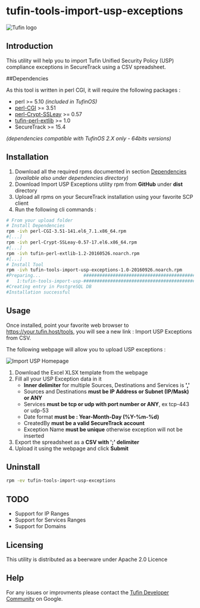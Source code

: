 # tufin-tools-import-usp-exceptions

![Tufin logo](https://www.dropbox.com/s/0hujyyxob3gb3r2/tufin-square-logo.png?dl=1)

## Introduction
This utility will help you to import Tufin Unified Security Policy (USP) compliance exceptions in SecureTrack using a CSV spreadsheet.

##<a name="dependencies"></a>Dependencies

As this tool is written in perl CGI, it will require the following packages :

* perl >= 5.10 *(included in TufinOS)*
* [perl-CGI](ftp://195.220.108.108/linux/centos/6.8/os/x86_64/Packages/perl-CGI-3.51-141.el6_7.1.x86_64.rpm) >= 3.51
* [perl-Crypt-SSLeay](ftp://195.220.108.108/linux/centos/6.8/os/x86_64/Packages/perl-Crypt-SSLeay-0.57-17.el6.x86_64.rpm) >= 0.57
* [tufin-perl-extlib](https://www.dropbox.com/s/xsd1cs55vnza6wq/tufin-perl-extlib-1.2-20160526.noarch.rpm?dl=1)  >= 1.0
* SecureTrack >= 15.4

*(dependencies compatible with TufinOS 2.X only - 64bits versions)*

## Installation
1. Download all the required rpms documented in section [Dependencies](#dependencies) *(available also under dependencies directory)*
2. Download Import USP Exceptions utility rpm from **GitHub** under **dist** directory
3. Upload all rpms on your SecureTrack installation using your favorite SCP client
4. Run the following cli commands :

~~~bash
# From your upload folder
# Install Dependencies
rpm -ivh perl-CGI-3.51-141.el6_7.1.x86_64.rpm
#[...]
rpm -ivh perl-Crypt-SSLeay-0.57-17.el6.x86_64.rpm
#[...]
rpm -ivh tufin-perl-extlib-1.2-20160526.noarch.rpm
#[...]
# Install Tool
rpm -ivh tufin-tools-import-usp-exceptions-1.0-20160926.noarch.rpm
#Preparing...                ########################################### [100%]
#   1:tufin-tools-import-usp-########################################### [100%]
#Creating entry in PostgreSQL DB
#Installation successful
~~~

## Usage
Once installed, point your favorite web browser to <https://your.tufin.host/tools>, you will see a new link : Import USP Exceptions from CSV.

The following webpage will allow you to upload USP exceptions :

![Import USP Homepage](https://www.dropbox.com/s/u4vwwigmw3zan9t/import-usp-exceptions.png?dl=1)


1. Download the Excel XLSX template from the webpage
2. Fill all your USP Exception data in it
	* **Inner delimiter** for multiple Sources, Destinations and Services is **','**
	* Sources and Destinations **must be IP Address or Subnet (IP/Mask) or ANY**
	* Services **must be tcp or udp with port number or ANY**, ex tcp-443 or udp-53
	* Date format **must be : Year-Month-Day (%Y-%m-%d)**
	* CreatedBy **must be a valid SecureTrack account**
	* Exception Name **must be unique** otherwise exception will not be inserted
3. Export the spreadsheet as a **CSV with ';' delimiter**
4. Upload it using the webpage and click **Submit**

## Uninstall
~~~bash
rpm -ev tufin-tools-import-usp-exceptions
~~~

## TODO
* Support for IP Ranges
* Support for Services Ranges
* Support for Domains

## Licensing
This utility is distributed as a beerware under Apache 2.0 Licence

## Help
For any issues or improvments please contact the [Tufin Developer Community](https://plus.google.com/communities/112366353546062524001) on Google.
